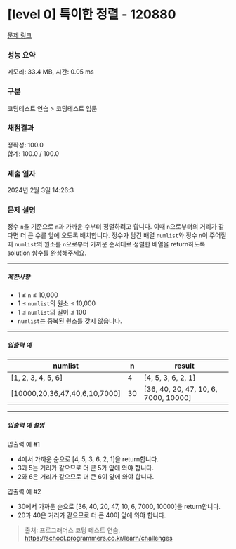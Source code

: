 # [level 0] 특이한 정렬 - 120880 

[문제 링크](https://school.programmers.co.kr/learn/courses/30/lessons/120880) 

### 성능 요약

메모리: 33.4 MB, 시간: 0.05 ms

### 구분

코딩테스트 연습 > 코딩테스트 입문

### 채점결과

정확성: 100.0<br/>합계: 100.0 / 100.0

### 제출 일자

2024년 2월 3일 14:26:3

### 문제 설명

<p>정수 <code>n</code>을 기준으로 <code>n</code>과 가까운 수부터 정렬하려고 합니다. 이때 <code>n</code>으로부터의 거리가 같다면 더 큰 수를 앞에 오도록 배치합니다. 정수가 담긴 배열 <code>numlist</code>와 정수 <code>n</code>이 주어질 때 <code>numlist</code>의 원소를 <code>n</code>으로부터 가까운 순서대로 정렬한 배열을 return하도록 solution 함수를 완성해주세요.</p>

<hr>

<h5>제한사항</h5>

<ul>
<li>1 ≤ <code>n</code> ≤ 10,000</li>
<li>1 ≤ <code>numlist</code>의 원소 ≤ 10,000</li>
<li>1 ≤ <code>numlist</code>의 길이 ≤ 100</li>
<li><code>numlist</code>는 중복된 원소를 갖지 않습니다.</li>
</ul>

<hr>

<h5>입출력 예</h5>
<table class="table">
        <thead><tr>
<th>numlist</th>
<th>n</th>
<th>result</th>
</tr>
</thead>
        <tbody><tr>
<td>[1, 2, 3, 4, 5, 6]</td>
<td>4</td>
<td>[4, 5, 3, 6, 2, 1]</td>
</tr>
<tr>
<td>[10000,20,36,47,40,6,10,7000]</td>
<td>30</td>
<td>[36, 40, 20, 47, 10, 6, 7000, 10000]</td>
</tr>
</tbody>
      </table>
<hr>

<h5>입출력 예 설명</h5>

<p>입출력 예 #1</p>

<ul>
<li>4에서 가까운 순으로 [4, 5, 3, 6, 2, 1]을 return합니다.</li>
<li>3과 5는 거리가 같으므로 더 큰 5가 앞에 와야 합니다.</li>
<li>2와 6은 거리가 같으므로 더 큰 6이 앞에 와야 합니다.</li>
</ul>

<p>입출력 예 #2</p>

<ul>
<li>30에서 가까운 순으로 [36, 40, 20, 47, 10, 6, 7000, 10000]을 return합니다.</li>
<li>20과 40은 거리가 같으므로 더 큰 40이 앞에 와야 합니다.</li>
</ul>


> 출처: 프로그래머스 코딩 테스트 연습, https://school.programmers.co.kr/learn/challenges